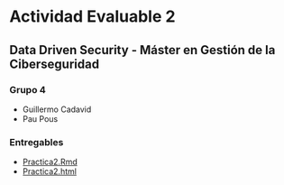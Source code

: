 # Actividad Evaluable 2
## Data Driven Security - Máster en Gestión de la Ciberseguridad

### Grupo 4

- Guillermo Cadavid
- Pau Pous

### Entregables
- [Practica2.Rmd](https://github.com/gcadavid2/Practica2Fila4DataDriven/blob/main/Practica2.Rmd)
- [Practica2.html](https://github.com/gcadavid2/Practica2Fila4DataDriven/blob/main/Practica2.html)